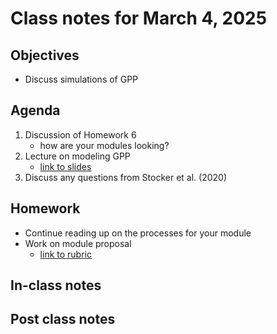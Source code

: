 # Class notes for March 4, 2025

## Objectives
- Discuss simulations of GPP

## Agenda
1. Discussion of Homework 6
	- how are your modules looking?
2. Lecture on modeling GPP
	- [link to slides](../lecture_slides/tem_slides_2025.03.04.pdf)
3. Discuss any questions from Stocker et al. (2020)

## Homework
- Continue reading up on the processes for your module
- Work on module proposal
	- [link to rubric](../rubrics/module_proposal_rubric.md)

## In-class notes

## Post class notes
